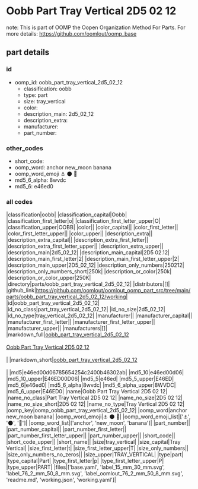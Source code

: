 # Oobb Part Tray Vertical 2D5 02 12  

note: This is part of OOMP the Oopen Organization Method For Parts. For more details: https://github.com/oomlout/oomp_base

##  part details





### id
* oomp_id: oobb_part_tray_vertical_2d5_02_12
  * classification: oobb
  * type: part
  * size: tray_vertical
  * color: 
  * description_main: 2d5_02_12
  * description_extra: 
  * manufacturer: 
  * part_number: 

### other_codes
* short_code: 
* oomp_word: anchor new_moon banana
* oomp_word_emoji :anchor: :new_moon: :banana:
* md5_6_alpha: 8wvdc
* md5_6: e46ed0

### all codes 
|classification|oobb|
|classification_capital|Oobb|
|classification_first_letter|o|
|classification_first_letter_upper|O|
|classification_upper|OOBB|
|color||
|color_capital||
|color_first_letter||
|color_first_letter_upper||
|color_upper||
|description_extra||
|description_extra_capital||
|description_extra_first_letter||
|description_extra_first_letter_upper||
|description_extra_upper||
|description_main|2d5_02_12|
|description_main_capital|2D5 02.12|
|description_main_first_letter|2|
|description_main_first_letter_upper|2|
|description_main_upper|2D5_02_12|
|description_only_numbers|250212|
|description_only_numbers_short|250k|
|description_or_color|250k|
|description_or_color_upper|250K|
|directory|parts/oobb_part_tray_vertical_2d5_02_12|
|distributors|[]|
|github_link|https://github.com/oomlout/oomlout_oomp_part_src/tree/main/parts/oobb_part_tray_vertical_2d5_02_12/working|
|id|oobb_part_tray_vertical_2d5_02_12|
|id_no_class|part_tray_vertical_2d5_02_12|
|id_no_size|2d5_02_12|
|id_no_type|tray_vertical_2d5_02_12|
|manufacturer||
|manufacturer_capital||
|manufacturer_first_letter||
|manufacturer_first_letter_upper||
|manufacturer_upper||
|manufacturers|[]|
|markdown_full|[oobb_part_tray_vertical_2d5_02_12](https://github.com/oomlout/oomlout_oomp_part_src/tree/main/parts/oobb_part_tray_vertical_2d5_02_12/working)<br>[](https://github.com/oomlout/oomlout_oomp_part_src/tree/main/parts/oobb_part_tray_vertical_2d5_02_12/working)<br>[Oobb Part Tray Vertical 2D5 02 12](https://github.com/oomlout/oomlout_oomp_part_src/tree/main/parts/oobb_part_tray_vertical_2d5_02_12/working)<br><br>|
|markdown_short|[oobb_part_tray_vertical_2d5_02_12](https://github.com/oomlout/oomlout_oomp_part_src/tree/main/parts/oobb_part_tray_vertical_2d5_02_12/working)<br><br>|
|md5|e46ed00d06785654254c2400b46302ab|
|md5_10|e46ed00d06|
|md5_10_upper|E46ED00D06|
|md5_5|e46ed|
|md5_5_upper|E46ED|
|md5_6|e46ed0|
|md5_6_alpha|8wvdc|
|md5_6_alpha_upper|8WVDC|
|md5_6_upper|E46ED0|
|name|Oobb Part Tray Vertical 2D5 02 12|
|name_no_class|Part Tray Vertical 2D5 02 12|
|name_no_size|2D5 02 12|
|name_no_size_short|2D5 02 12|
|name_no_type|Tray Vertical 2D5 02 12|
|oomp_key|oomp_oobb_part_tray_vertical_2d5_02_12|
|oomp_word|anchor new_moon banana|
|oomp_word_emoji|:anchor: :new_moon: :banana:|
|oomp_word_emoji_list|[':anchor:', ':new_moon:', ':banana:']|
|oomp_word_list|['anchor', 'new_moon', 'banana']|
|part_number||
|part_number_capital||
|part_number_first_letter||
|part_number_first_letter_upper||
|part_number_upper||
|short_code||
|short_code_upper||
|short_name||
|size|tray_vertical|
|size_capital|Tray Vertical|
|size_first_letter|t|
|size_first_letter_upper|T|
|size_only_numbers||
|size_only_numbers_no_zeros||
|size_upper|TRAY_VERTICAL|
|type|part|
|type_capital|Part|
|type_first_letter|p|
|type_first_letter_upper|P|
|type_upper|PART|
|files|['base.yaml', 'label_15_mm_30_mm.svg', 'label_76_2_mm_50_8_mm.svg', 'label_oomlout_76_2_mm_50_8_mm.svg', 'readme.md', 'working.json', 'working.yaml']|
